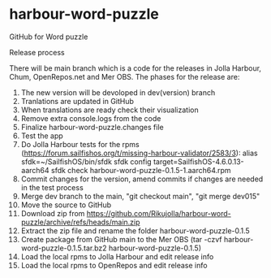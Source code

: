 # harbour-word-puzzle
GitHub for Word puzzle

Release process

There will be main branch which is a code for the releases in Jolla Harbour, Chum, OpenRepos.net and Mer OBS. The phases for the release are:

1. The new version will be devoloped in dev(version) branch
2. Tranlations are updated in GitHub
3. When translations are ready check their visualization
4. Remove extra console.logs from the code
5. Finalize harbour-word-puzzle.changes file
6. Test the app
7. Do Jolla Harbour tests for the rpms (https://forum.sailfishos.org/t/missing-harbour-validator/2583/3):
    alias sfdk=~/SailfishOS/bin/sfdk
    sfdk config target=SailfishOS-4.6.0.13-aarch64
    sfdk check harbour-word-puzzle-0.1.5-1.aarch64.rpm
8. Commit changes for the version, amend commits if changes are needed in the test process
9. Merge dev branch to the main, "git checkout main", "git merge dev015"
10. Move the source to GitHub
11. Download zip from https://github.com/Rikujolla/harbour-word-puzzle/archive/refs/heads/main.zip
12. Extract the zip file and rename the folder harbour-word-puzzle-0.1.5
13. Create package from GitHub main to the Mer OBS (tar -czvf harbour-word-puzzle-0.1.5.tar.bz2 harbour-word-puzzle-0.1.5)
14. Load the local rpms to Jolla Harbour and edit release info
15. Load the local rpms to OpenRepos and edit release info

